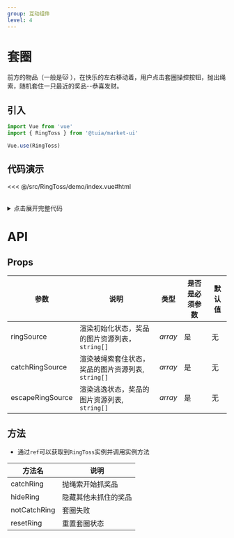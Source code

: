 ```yaml
---
group: 互动组件
level: 4
---
```


# 套圈
前方的物品（一般是🐱 ），在快乐的左右移动着，用户点击套圈操控按钮，抛出绳索，随机套住一只最近的奖品--恭喜发财。

## 引入

```js
import Vue from 'vue'
import { RingToss } from '@tuia/market-ui'

Vue.use(RingToss)
```

## 代码演示

<<< @/src/RingToss/demo/index.vue#html

<br />

<details>

<summary>点击展开完整代码</summary>

<<< @/src/RingToss/demo/index.vue#js

</details>

# API

## Props
| 参数 | 说明 | 类型 | 是否是必须参数 | 默认值 |
| --- | --- | --- | --- | --- |
| ringSource | 渲染初始化状态，奖品的图片资源列表，`string[]` | _array_ | 是 | 无 |
| catchRingSource | 渲染被绳索套住状态，奖品的图片资源列表, `string[]` | _array_ | 是 | 无 |
| escapeRingSource | 渲染逃逸状态，奖品的图片资源列表, `string[]` | _array_ | 是 | 无 |

## 方法
* 通过`ref`可以获取到`RingToss`实例并调用实例方法

| 方法名 | 说明 |
| --- | --- |
| catchRing | 抛绳索开始抓奖品 |
| hideRing | 隐藏其他未抓住的奖品 |
| notCatchRing | 套圈失败 |
| resetRing | 重置套圈状态 |
